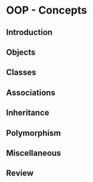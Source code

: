<link rel="stylesheet" href="{{baseUrl}}/css/textbook.css">

<div class="website-content">

# OOP - Concepts

## Introduction
<panel header="================================================================"
    type="seamless" alt="introduction">
  <include src="introduction/embed.md" />
</panel>

## Objects
<panel header="================================================================"
    type="seamless" alt="objects">
  <include src="objects/index.md#main" />
</panel>

## Classes
<panel header="================================================================"
    type="seamless" alt="classes">
  <include src="classes/index.md#main" />
</panel>

## Associations
<panel header="================================================================"
    type="seamless" alt="associations">
  <include src="associations/index.md#main" />
</panel>

## Inheritance
<panel header="================================================================"
    type="seamless" alt="inheritance">
  <include src="inheritance/index.md#main" />
</panel>

## Polymorphism
<panel header="================================================================"
    type="seamless" alt="polymorphism">
  <include src="polymorphism/index.md#main" />
</panel>

## Miscellaneous
<panel header="================================================================"
    type="seamless" alt="miscellaneous">
  <include src="miscellaneous/embed.md" />
</panel>

## Review
<panel header="================================================================"
    type="seamless" alt="review">
  <include src="review/embed.md" />
</panel>

</div>
